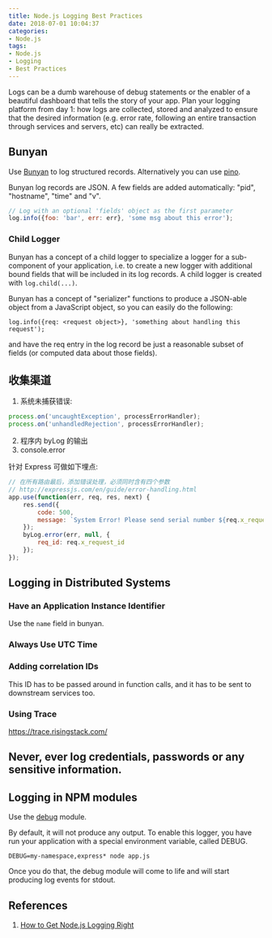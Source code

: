 ```yaml
---
title: Node.js Logging Best Practices
date: 2018-07-01 10:04:37
categories:
- Node.js
tags:
- Node.js
- Logging
- Best Practices
---
```

 Logs can be a dumb warehouse of debug statements or the enabler of a beautiful dashboard that tells the story of your app. Plan your logging platform from day 1: how logs are collected, stored and analyzed to ensure that the desired information (e.g. error rate, following an entire transaction through services and servers, etc) can really be extracted.

<!-- more -->

## Bunyan

Use [Bunyan](https://github.com/trentm/node-bunyan) to log structured records. Alternatively you can use [pino](https://www.npmjs.com/package/pino).

Bunyan log records are JSON. A few fields are added automatically: "pid", "hostname", "time" and "v".

```javascript
// Log with an optional 'fields' object as the first parameter
log.info({foo: 'bar', err: err}, 'some msg about this error');
```

### Child Logger
Bunyan has a concept of a child logger to specialize a logger for a sub-component of your application, i.e. to create a new logger with additional bound fields that will be included in its log records. A child logger is created with `log.child(...)`.

Bunyan has a concept of "serializer" functions to produce a JSON-able object from a JavaScript object, so you can easily do the following:

`log.info({req: <request object>}, 'something about handling this request');`

and have the req entry in the log record be just a reasonable subset of <request object> fields (or computed data about those fields).

## 收集渠道

1. 系统未捕获错误:
```javascript
process.on('uncaughtException', processErrorHandler);  
process.on('unhandledRejection', processErrorHandler);
```
2. 程序内 byLog 的输出
3. console.error

针对 Express 可做如下埋点:

```javascript
// 在所有路由最后，添加错误处理，必须同时含有四个参数
// http://expressjs.com/en/guide/error-handling.html
app.use(function(err, req, res, next) {  
    res.send({
        code: 500,
        message: `System Error! Please send serial number ${req.x_request_id} to administer`
    });
    byLog.error(err, null, {
        req_id: req.x_request_id
    });
});
```

## Logging in Distributed Systems
### Have an Application Instance Identifier
Use the `name` field in bunyan.

### Always Use UTC Time

### Adding correlation IDs
This ID has to be passed around in function calls, and it has to be sent to downstream services too.

### Using Trace
https://trace.risingstack.com/

## Never, ever log credentials, passwords or any sensitive information.

## Logging in NPM modules

Use the [debug](https://www.npmjs.com/package/debug) module.

By default, it will not produce any output. To enable this logger, you have run your application with a special environment variable, called DEBUG.

`DEBUG=my-namespace,express* node app.js`

Once you do that, the debug module will come to life and will start producing log events for stdout.

## References
1. [How to Get Node.js Logging Right](https://blog.risingstack.com/node-js-logging-tutorial/)
